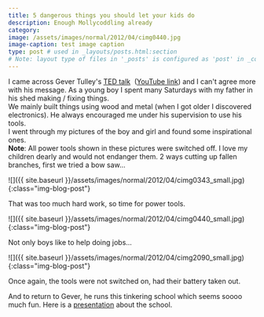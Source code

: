 ```yaml
---
title: 5 dangerous things you should let your kids do
description: Enough Mollycoddling already
category: 
image: /assets/images/normal/2012/04/cimg0440.jpg
image-caption: test image caption
type: post # used in _layouts/posts.html:section
# Note: layout type of files in '_posts' is configured as 'post' in _config.yml
---
```

<!--
<video muted autoplay controls src="{{ site.baseurl }}/assets/images/normal/2012/04/Gever_Tulley_TED.mp4" width="320" height="200"></video>
-->
I came across Gever Tulley's <a title="TED Talk" href="http://www.ted.com/talks/gever_tulley_on_5_dangerous_things_for_kids.html">TED talk</a>  (<a title="YouTube link" href="http://www.youtube.com/watch?v=C-VacaaN75o&amp;sns=em">YouTube link</a>) and I can't agree more with his message. As a young boy I spent many Saturdays with my father in his shed making / fixing things. <br>
We mainly built things using wood and metal (when I got older I discovered electronics). He always encouraged me under his supervision to use his tools.<br> 
I went through my pictures of the boy and girl and found some inspirational ones.<br>
**Note**: All power tools shown in these pictures were switched off. I love my children dearly and would not endanger them.
2 ways cutting up fallen branches, first we tried a bow saw...

![]({{ site.baseurl }}/assets/images/normal/2012/04/cimg0343_small.jpg){:class="img-blog-post"}

That was too much hard work, so time for power tools.

![]({{ site.baseurl }}/assets/images/normal/2012/04/cimg0440_small.jpg){:class="img-blog-post"}

Not only boys like to help doing jobs...

![]({{ site.baseurl }}/assets/images/normal/2012/04/cimg2090_small.jpg){:class="img-blog-post"}

Once again, the tools were not switched on, had their battery taken out.

And to return to Gever, he runs this tinkering school which seems soooo much fun. Here is a <a href="http://www.ted.com/talks/gever_tulley_s_tinkering_school_in_action.html">presentation</a> about the school.
